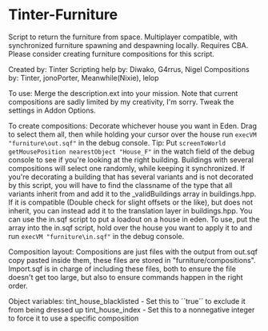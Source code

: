 # Tinter-Furniture
Script to return the furniture from space.
Multiplayer compatible, with synchronized furniture spawning and despawning locally.
Requires CBA.
Please consider creating furniture compositions for this script.

Created by: Tinter
Scripting help by: Diwako, G4rrus, Nigel
Compositions by: Tinter, jonoPorter, Meanwhile(Nixie), lelop

To use:
Merge the description.ext into your mission.
Note that current compositions are sadly limited by my creativity, I'm sorry.
Tweak the settings in Addon Options.

To create compositions:
Decorate whichever house you want in Eden. Drag to select them all, then while holding your cursor over the house run ``execVM "furniture\out.sqf"`` in the debug console.
  Tip: Put ``screenToWorld getMousePosition nearestObject "House_F"`` in the watch field of the debug console to see if you're looking at the right building.
Buildings with several compositions will select one randomly, while keeping it synchronized.
If you're decorating a building that has several variants and is not decorated by this script, you will have to find the classname of the type that all variants inherit from and add it to the _validBuildings array in buildings.hpp. If it is compatible (Double check for slight offsets or the like), but does not inherit, you can instead add it to the translation layer in buildings.hpp.
You can use the in.sqf script to put a loadout on a house in eden. To use, put the array into the in.sqf script, hold over the house you want to apply it to and run ``execVM "furniture\in.sqf"`` in the debug console.

Composition layout:
Compositions are just files with the output from out.sqf copy pasted inside them, these files are stored in "furniture/compositions".
Import.sqf is in charge of including these files, both to ensure the file doesn't get too large, but also to ensure commands happen in the right order.

Object variables:
tint_house_blacklisted - Set this to ´´true´´ to exclude it from being dressed up
tint_house_index - Set this to a nonnegative integer to force it to use a specific composition
